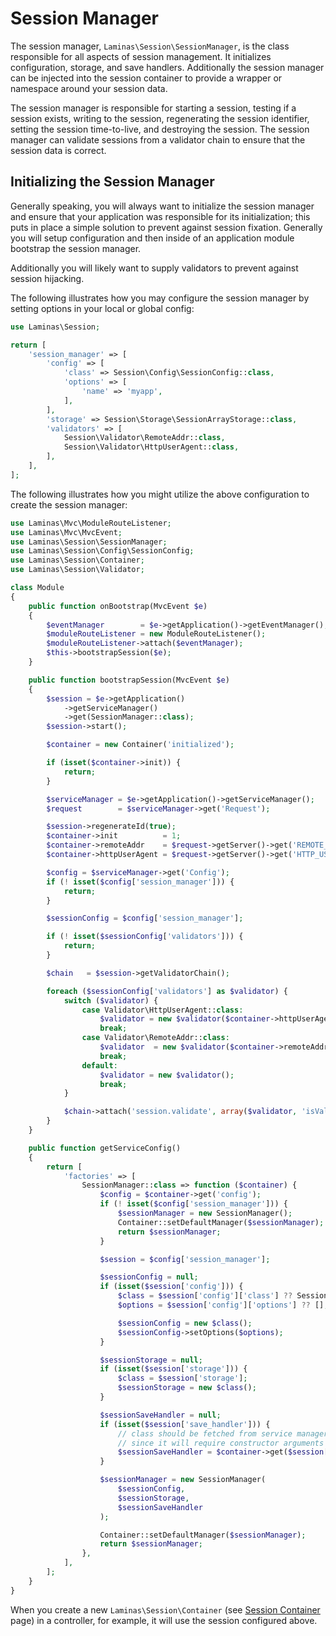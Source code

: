 # Session Manager

The session manager, `Laminas\Session\SessionManager`, is the class responsible for
all aspects of session management. It initializes configuration, storage, and
save handlers.  Additionally the session manager can be injected into the
session container to provide a wrapper or namespace around your session data.

The session manager is responsible for starting a session, testing if a session
exists, writing to the session, regenerating the session identifier, setting the
session time-to-live, and destroying the session. The session manager can
validate sessions from a validator chain to ensure that the session data is
correct.

## Initializing the Session Manager

Generally speaking, you will always want to initialize the session manager and
ensure that your application was responsible for its initialization; this puts
in place a simple solution to prevent against session fixation. Generally you
will setup configuration and then inside of an application module bootstrap the
session manager.

Additionally you will likely want to supply validators to prevent against
session hijacking.

The following illustrates how you may configure the session manager by setting
options in your local or global config:

```php
use Laminas\Session;

return [
    'session_manager' => [
        'config' => [
            'class' => Session\Config\SessionConfig::class,
            'options' => [
                'name' => 'myapp',
            ],
        ],
        'storage' => Session\Storage\SessionArrayStorage::class,
        'validators' => [
            Session\Validator\RemoteAddr::class,
            Session\Validator\HttpUserAgent::class,
        ],
    ],
];
```

The following illustrates how you might utilize the above configuration to
create the session manager:

```php
use Laminas\Mvc\ModuleRouteListener;
use Laminas\Mvc\MvcEvent;
use Laminas\Session\SessionManager;
use Laminas\Session\Config\SessionConfig;
use Laminas\Session\Container;
use Laminas\Session\Validator;

class Module
{
    public function onBootstrap(MvcEvent $e)
    {
        $eventManager        = $e->getApplication()->getEventManager();
        $moduleRouteListener = new ModuleRouteListener();
        $moduleRouteListener->attach($eventManager);
        $this->bootstrapSession($e);
    }

    public function bootstrapSession(MvcEvent $e)
    {
        $session = $e->getApplication()
            ->getServiceManager()
            ->get(SessionManager::class);
        $session->start();

        $container = new Container('initialized');

        if (isset($container->init)) {
            return;
        }

        $serviceManager = $e->getApplication()->getServiceManager();
        $request        = $serviceManager->get('Request');

        $session->regenerateId(true);
        $container->init          = 1;
        $container->remoteAddr    = $request->getServer()->get('REMOTE_ADDR');
        $container->httpUserAgent = $request->getServer()->get('HTTP_USER_AGENT');

        $config = $serviceManager->get('Config');
        if (! isset($config['session_manager'])) {
            return;
        }

        $sessionConfig = $config['session_manager'];

        if (! isset($sessionConfig['validators'])) {
            return;
        }

        $chain   = $session->getValidatorChain();

        foreach ($sessionConfig['validators'] as $validator) {
            switch ($validator) {
                case Validator\HttpUserAgent::class:
                    $validator = new $validator($container->httpUserAgent);
                    break;
                case Validator\RemoteAddr::class:
                    $validator  = new $validator($container->remoteAddr);
                    break;
                default:
                    $validator = new $validator();
                    break;
            }

            $chain->attach('session.validate', array($validator, 'isValid'));
        }
    }

    public function getServiceConfig()
    {
        return [
            'factories' => [
                SessionManager::class => function ($container) {
                    $config = $container->get('config');
                    if (! isset($config['session_manager'])) {
                        $sessionManager = new SessionManager();
                        Container::setDefaultManager($sessionManager);
                        return $sessionManager;
                    }

                    $session = $config['session_manager'];

                    $sessionConfig = null;
                    if (isset($session['config'])) {
                        $class = $session['config']['class'] ?? SessionConfig::class;
                        $options = $session['config']['options'] ?? [];

                        $sessionConfig = new $class();
                        $sessionConfig->setOptions($options);
                    }

                    $sessionStorage = null;
                    if (isset($session['storage'])) {
                        $class = $session['storage'];
                        $sessionStorage = new $class();
                    }

                    $sessionSaveHandler = null;
                    if (isset($session['save_handler'])) {
                        // class should be fetched from service manager
                        // since it will require constructor arguments
                        $sessionSaveHandler = $container->get($session['save_handler']);
                    }

                    $sessionManager = new SessionManager(
                        $sessionConfig,
                        $sessionStorage,
                        $sessionSaveHandler
                    );

                    Container::setDefaultManager($sessionManager);
                    return $sessionManager;
                },
            ],
        ];
    }
}
```

When you create a new `Laminas\Session\Container` (see
[Session Container](container.md) page) in a controller, for example, it will
use the session configured above.
